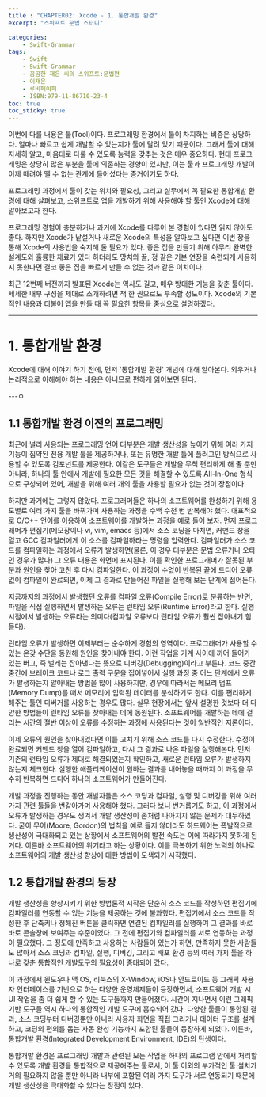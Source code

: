 ```yaml
---
title : "CHAPTER02: Xcode - 1. 통합개발 환경"
excerpt: "스위프트 문법 스터디"

categories:
    - Swift-Grammar
tags:
    - Swift
    - Swift-Grammar
    - 꼼곰한 재은 씨의 스위프트:문법편
    - 이재은
    - 루비페이퍼
    - ISBN:979-11-86710-23-4
toc: true
toc_sticky: true
---
```


이번에 다룰 내용은 툴(Tool)이다. 프로그래밍 환경에서 툴이 차지하는 비중은 상당하다. 얼마나 빠르고 쉽게 개발할 수 있는지가 툴에 달려 있기 때문이다. 그래서 툴에 대해 자세히 알고, 마음대로 다룰 수 있도록 능력을 갖추는 것은 매우 중요하다. 현대 프로그래밍은 상당히 많은 부분을 툴에 의존하는 경향이 있지만, 이는 툴과 프로그래밍 개발이 이제 떼려야 뗄 수 없는 관계에 들어섰다는 증거이기도 하다.

프로그래밍 과정에서 툴이 갖는 위치와 필요성, 그리고 실무에서 꼭 필요한 통합개발 환경에 대해 살펴보고, 스위프트로 앱을 개발하기 위해 사용해야 할 툴인 Xcode에 대해 알아보고자 한다.

프로그래밍 경험이 충분하거나 과거에 Xcode를 다루어 본 경험이 있다면 읽지 않아도 좋다. 하지만 Xcode가 낱설거나 새로운 Xcode의 특성을 알아보고 싶다면 이번 장을 통해 Xcode의 사용법을 숙지해 둘 필요가 있다. 좋은 집을 만들기 위해 아무리 완벽한 설계도와 훌륭한 재료가 있다 하더라도 망치와 끌, 정 같은 기본 연장을 숙련되게 사용하지 못한다면 결코 좋은 집을 빠르게 만들 수 없는 것과 같은 이치이다.

최근 12번째 버전까지 발표된 Xcode는 역사도 길고, 매우 방대한 기능을 갖춘 툴이다. 세세한 내부 구성을 제대로 소개하려면 책 한 권으로도 부족할 정도이다. Xcode의 기본적인 내용과 더불어 앱을 만들 때 꼭 필요한 항목을 중심으로 설명하겠다.

---

# 1. 통합개발 환경

Xcode에 대해 이야기 하기 전에, 먼저 '통합개발 환경' 개념에 대해 알아본다. 외우거나 논리적으로 이해해야 하는 내용은 아니므로 편하게 읽어보면 된다.

---ㅇ

## 1.1 통합개발 환경 이전의 프로그래밍

최근에 널리 사용되는 프로그래밍 언어 대부분은 개발 생산성을 높이기 위해 여러 가지 기능이 집약된 전용 개발 툴을 제공하거나, 또는 유명한 개발 툴에 플러그인 방식으로 사용할 수 있도록 컴포넌트를 제공한다. 이같은 도구들은 개발을 무척 편리하게 해 줄 뿐만 아니라, 하나의 툴 안에서 개발에 필요한 모든 것을 해결할 수 있도록 All-In-One 형식으로 구성되어 있어, 개발을 위해 여러 개의 툴을 사용할 필요가 없는 것이 장점이다.

하지만 과거에는 그렇지 않았다. 프로그래머들은 하나의 소프트웨어를 완성하기 위해 용도별로 여러 가지 툴을 바꿔가며 사용하는 과정을 수백 수천 번 반복해야 했다. 대표적으로 C/C++ 언어를 이용하여 소프트웨어를 개발하는 과정을 예로 들어 보자. 먼저 프로그래머가 편집기(메모장이나 vi, vim, emacs 등)에서 소스 코딩을 마치면, 커맨드 창을 열고 GCC 컴파일러에게 이 소스를 컴파일하라는 명령을 입력한다. 컴파일러가 소스 코드를 컴파일하는 과정에서 오류가 발생하면(물론, 이 경우 대부분은 문법 오류거나 오타인 경우가 많다) 그 오류 내용은 화면에 표시된다. 이를 확인한 프로그래머가 잘못된 부분과 원인을 찾아 고친 후 다시 컴파일한다. 이 과정이 수없이 반복된 끝에 드디어 오류 없이 컴파일이 완료되면, 이제 그 결과로 만들어진 파일을 실행해 보는 단계에 접어든다.

지금까지의 과정에서 발생했던 오류를 컴파일 오류(Compile Error)로 분류하는 반면, 파일을 직접 실행하면서 발생하는 오류는 런타임 오류(Runtime Error)라고 한다. 실행 시점에서 발생하는 오류라는 의미다(컴파일 오류보다 런타임 오류가 훨씬 잡아내기 힘들다).

런타임 오류가 발생하면 이제부터는 순수하게 경험의 영역이다. 프로그래머가 사용할 수 있는 온갖 수단을 동원해 원인을 찾아내야 한다. 이런 작업을 기계 사이에 끼어 들어가 있는 버그, 즉 벌레는 잡아낸다는 뜻으로 디버깅(Debugging)이라고 부른다. 코드 중간중간에 브레이크 코드나 로그 출력 구문을 집어넣어서 실행 과정 중 어느 단계에서 오류가 발생하는지 알아내는 방법을 많이 사용하지만, 경우에 따라서는 메모리 덤프(Memory Dump)를 떠서 메모리에 입력된 데이터를 분석하기도 한다. 이를 편리하게 해주는 툴인 디버거를 사용하는 경우도 많다. 실무 현장에서는 앞서 설명한 것보다 더 다양한 방법들이 런타임 오류를 찾아내는 데에 동원된다. 소프트웨어를 개발하는 데에 걸리는 시간의 절반 이상이 오류를 수정하는 과정에 사용된다는 것이 일반적인 지론이다.

이제 오류의 원인을 찾아내었다면 이를 고치기 위해 소스 코드를 다시 수정한다. 수정이 완료되면 커맨드 창을 열어 컴파일하고, 다시 그 결과로 나온 파일을 실행해본다. 먼저 기존의 런타임 오류가 제대로 해결되었는지 확인하고, 새로운 런타임 오류가 발생하지 않는지 체크한다. 실행한 애플리케이션이 원하는 결과를 내어놓을 때까지 이 과정을 무수히 반복하면 드디어 하나의 소프트웨어가 만들어진다.

개발 과정을 진행하는 동안 개발자들은 소스 코딩과 컴파일, 실행 및 디버깅을 위해 여러 가지 관련 툴들을 번갈아가며 사용해야 했다. 그러다 보니 번거롭기도 하고, 이 과정에서 오류가 발생하는 경우도 생겨서 개발 생산성이 좀처럼 나아지지 않는 문제가 대두하였다. 굳이 무어(Moore, Gordon)의 법칙을 예로 들지 않더라도 하드웨어는 폭발적으로 생산성이 극대화되고 있는 상황에서 소프트웨어의 발전 속도는 이에 따라가지 못하게 된 거다. 이른바 소프트웨어의 위기라고 하는 상황이다. 이를 극복하기 위한 노력의 하나로 소프트웨어의 개발 생산성 향상에 대한 방법이 모색되기 시작했다.

## 1.2 통합개발 환경의 등장

개발 생산성을 향상시키기 위한 방법론적 시작은 단순히 소스 코드를 작성하던 편집기에 컴파일러를 연동할 수 있는 기능을 제공하는 것에 불과했다. 편집기에서 소스 코드를 작성한 후 단축키나 정해진 버튼을 클릭하면 연결된 컴파일러를 실행하여 그 결과를 바로바로 콘솔창에 보여주는 수준이었다. 그 전에 편집기와 컴파일러를 서로 연동하는 과정이 필요했다. 그 정도에 만족하고 사용하는 사람들이 있는가 하면, 만족하지 못한 사람들도 많아서 소스 코딩과 컴파일, 실행, 디버깅, 그리고 배포 환경 등의 여러 가지 툴을 하나로 갖춘 통합적인 개발도구의 필요성이 증대되어 갔다.

이 과정에서 윈도우나 맥 OS, 리눅스의 X-Window, iOS나 안드로이드 등 그래픽 사용자 인터페이스를 기반으로 하는 다양한 운영체제들이 등장하면서, 소프트웨어 개발 시 UI 작업을 좀 더 쉽게 할 수 있는 도구들까지 만들어졌다. 시간이 지나면서 이런 그래픽 기반 도구들 역시 하나의 통합적인 개발 도구에 흡수되어 갔다. 다양한 툴들이 통합된 결과, 소스 코딩부터 디버깅뿐만 아니라 사용자 화면을 직접 그리거나 데이터 구조를 설계하고, 코딩의 편의를 돕는 자동 완성 기능까지 포함된 툴들이 등장하게 되었다. 이른바, 통합개발 환경(Integrated Development Environment, IDE)의 탄생이다.

통합개발 환경은 프로그래밍 개발과 관련된 모든 작업을 하나의 프로그램 안에서 처리할 수 있도록 개발 환경을 통합적으로 제공해주는 툴로서, 이 툴 이외의 부가적인 툴 설치가 거의 필요하지 않을 뿐만 아니라 내부에 포함된 여러 가지 도구가 서로 연동되기 때문에 개발 생산성을 극대화할 수 있다는 장점이 있다.
